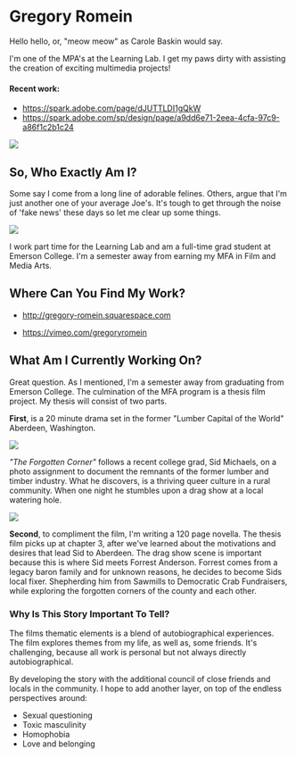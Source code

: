 # Gregory Romein

Hello hello, or, "meow meow" as Carole Baskin would say.

I'm one of the MPA's at the Learning Lab. I get my paws dirty with assisting the creation of exciting multimedia projects!

#### Recent work:

- <https://spark.adobe.com/page/dJUTTLDI1gQkW>
- <https://spark.adobe.com/sp/design/page/a9dd6e71-2eea-4cfa-97c9-a86f1c2b1c24>

![](https://res.cloudinary.com/sagacity/image/upload/c_crop,h_1001,w_1500,x_0,y_0/c_limit,dpr_auto,f_auto,fl_lossy,q_80,w_1080/Kitten_murder_Jeff_Merkley_2_copy_hdpoxd.jpg)


## So, Who Exactly Am I?

Some say I come from a long line of adorable felines. Others, argue that I'm just another one of your average Joe's. It's tough to get through the noise of 'fake news' these days so let me clear up some things.

![](https://files.slack.com/files-pri/T0HTW3H0V-F012E64EYSW/work_photo.jpg?pub_secret=a3da781593)

I work part time for the Learning Lab and am a full-time grad student at Emerson College. I'm a semester away from earning my MFA in Film and Media Arts.


## Where Can You Find My Work?

- <http://gregory-romein.squarespace.com>

- <https://vimeo.com/gregoryromein>


## What Am I Currently Working On?

Great question. As I mentioned, I'm a semester away from graduating from Emerson College. The culmination of the MFA program is a thesis film project. My thesis will consist of two parts.

**First**, is a 20 minute drama set in the former "Lumber Capital of the World" Aberdeen, Washington.

![](https://files.slack.com/files-pri/T0HTW3H0V-F012EF8EUUT/lumber.jpg?pub_secret=36aa87b8ac)

*"The Forgotten Corner"* follows a recent college grad, Sid Michaels, on a photo assignment to document the remnants of the former lumber and timber industry. What he discovers, is a thriving queer culture in a rural community. When one night he stumbles upon a drag show at a local watering hole.

![](https://files.slack.com/files-pri/T0HTW3H0V-F012EKC2K1R/screen_shot_2020-04-23_at_2.01.15_pm.png?pub_secret=d7c712fe0c)

**Second**, to compliment the film, I'm writing a 120 page novella. The thesis film picks up at chapter 3, after we've learned about the motivations and desires that lead Sid to Aberdeen. The drag show scene is important because this is where Sid meets Forrest Anderson. Forrest comes from a legacy baron family and for unknown reasons, he decides to become Sids local fixer. Shepherding him from Sawmills to Democratic Crab Fundraisers, while exploring the forgotten corners of the county and each other.



### Why Is This Story Important To Tell?

The films thematic elements is a blend of autobiographical experiences. The film explores themes from my life, as well as, some friends.  It's challenging, because all work is personal but not always directly autobiographical.

By developing the story with the additional council of close friends and locals in the community. I hope to add another layer, on top of the endless perspectives around:

- Sexual questioning
- Toxic masculinity
- Homophobia
- Love and belonging
